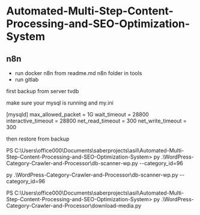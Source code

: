 # Automated-Multi-Step-Content-Processing-and-SEO-Optimization-System

## n8n

 - run docker n8n from readme.md n8n folder in tools
 - run gitlab


first backup from server tvdb

make sure your mysql is running and my.ini 

[mysqld]
max_allowed_packet = 1G
wait_timeout = 28800
interactive_timeout = 28800
net_read_timeout = 300
net_write_timeout = 300


then restore from backup





PS C:\Users\office000\Documents\saberprojects\asil\Automated-Multi-Step-Content-Processing-and-SEO-Optimization-System> py .\WordPress-Category-Crawler-and-Processor\db-scanner-wp.py --category_id=96

py .\WordPress-Category-Crawler-and-Processor\db-scanner-wp.py --category_id=96



PS C:\Users\office000\Documents\saberprojects\asil\Automated-Multi-Step-Content-Processing-and-SEO-Optimization-System> py .\WordPress-Category-Crawler-and-Processor\download-media.py